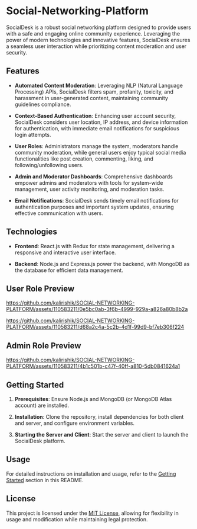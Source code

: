 # Social-Networking-Platform
SocialDesk is a robust social networking platform designed to provide users with a safe and engaging online community experience. Leveraging the power of modern technologies and innovative features, SocialDesk ensures a seamless user interaction while prioritizing content moderation and user security.

## Features

- **Automated Content Moderation**: Leveraging NLP (Natural Language Processing) APIs, SocialDesk filters spam, profanity, toxicity, and harassment in user-generated content, maintaining community guidelines compliance.

- **Context-Based Authentication**: Enhancing user account security, SocialDesk considers user location, IP address, and device information for authentication, with immediate email notifications for suspicious login attempts.

- **User Roles**: Administrators manage the system, moderators handle community moderation, while general users enjoy typical social media functionalities like post creation, commenting, liking, and following/unfollowing users.

- **Admin and Moderator Dashboards**: Comprehensive dashboards empower admins and moderators with tools for system-wide management, user activity monitoring, and moderation tasks.

- **Email Notifications**: SocialDesk sends timely email notifications for authentication purposes and important system updates, ensuring effective communication with users.

## Technologies

- **Frontend**: React.js with Redux for state management, delivering a responsive and interactive user interface.

- **Backend**: Node.js and Express.js power the backend, with MongoDB as the database for efficient data management.

## User Role Preview

https://github.com/kalirishik/SOCIAL-NETWORKING-PLATFORM/assets/110583211/0e5bc0ab-3f6b-4999-929a-a826a80b8b2a

https://github.com/kalirishik/SOCIAL-NETWORKING-PLATFORM/assets/110583211/d68a2c4a-5c2b-4d1f-99d9-bf7eb306f224


## Admin Role Preview

https://github.com/kalirishik/SOCIAL-NETWORKING-PLATFORM/assets/110583211/4b1c501b-c47f-40ff-a810-5db0841624a1


## Getting Started

1. **Prerequisites**: Ensure Node.js and MongoDB (or MongoDB Atlas account) are installed.

2. **Installation**: Clone the repository, install dependencies for both client and server, and configure environment variables.

3. **Starting the Server and Client**: Start the server and client to launch the SocialDesk platform.

## Usage

For detailed instructions on installation and usage, refer to the [Getting Started](#getting-started) section in this README.

## License

This project is licensed under the [MIT License](LICENSE), allowing for flexibility in usage and modification while maintaining legal protection.
